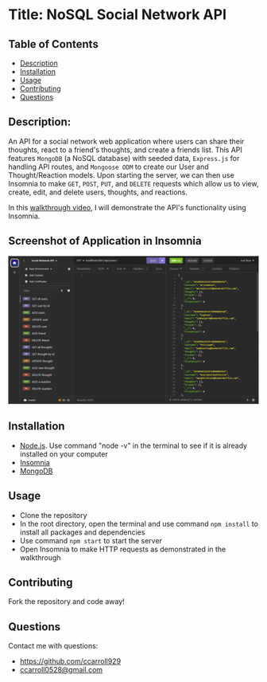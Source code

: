 # Title: NoSQL Social Network API
  ## Table of Contents
  * [Description](#description)
  * [Installation](#installation)
  * [Usage](#usage)
  * [Contributing](#contributing)
  * [Questions](#questions) 
## Description: 
An API for a social network web application where users can share their thoughts, react to a friend's thoughts,  and create a friends list.
This API features `MongoDB` (a NoSQL database) with seeded data, `Express.js` for handling API routes, and `Mongoose ODM` to create our User and Thought/Reaction models.
Upon starting the server, we can then use Insomnia to make `GET`, `POST`, `PUT`, and `DELETE` requests which allow us to view, create, edit, and delete users, thoughts, and reactions. 

In this [walkthrough video](https://drive.google.com/file/d/1w18IRo8NiMAN3eMSQqwUz6kttnTFVDMZ/view), I will demonstrate the API's functionality using Insomnia. 

## Screenshot of Application in Insomnia 
![](./assets/images/application-screenshot.PNG) 

## Installation
  * [Node.js](https://nodejs.org/en). Use command "node -v" in the terminal to see if it is already installed on your computer
  * [Insomnia](https://insomnia.rest/download) 
  * [MongoDB](https://www.mongodb.com/try/download/community)

## Usage
  * Clone the repository
  * In the root directory, open the terminal and use command `npm install` to install all packages and dependencies
  * Use command `npm start` to start the server
  * Open Insomnia to make HTTP requests as demonstrated in the walkthrough 

## Contributing
  Fork the repository and code away!


## Questions
Contact me with questions: 
- https://github.com/ccarroll929 
- ccarroll0528@gmail.com
